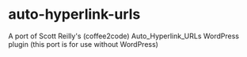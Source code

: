 # auto-hyperlink-urls
A port of Scott Reilly's (coffee2code) Auto_Hyperlink_URLs WordPress plugin (this port is for use without WordPress)
